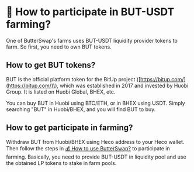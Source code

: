 # 💸 How to participate in BUT-USDT farming?

One of ButterSwap's farms uses BUT-USDT liquidity provider tokens to farm. So first, you need to own BUT tokens.

## How to get BUT tokens?

BUT is the official platform token for the BitUp project \([https://bitup.com/](https://bitup.com/)\), which was established in 2017 and invested by Huobi Group. It is listed on Huobi Global, BHEX, etc.

You can buy BUT in Huobi using BTC/ETH, or in BHEX using USDT. Simply searching "BUT" in Huobi/BHEX, and you will find BUT to buy.

## How to get participate in farming?

Withdraw BUT from Huobi/BHEX using Heco address to your Heco wallet. Then follow the steps in [💰 How to use ButterSwap?](butterswap-tutorial-with-tokenpocket.md) to participate in farming. Basically, you need to provide BUT-USDT in liquidity pool and use the obtained LP tokens to stake in farm pools.



